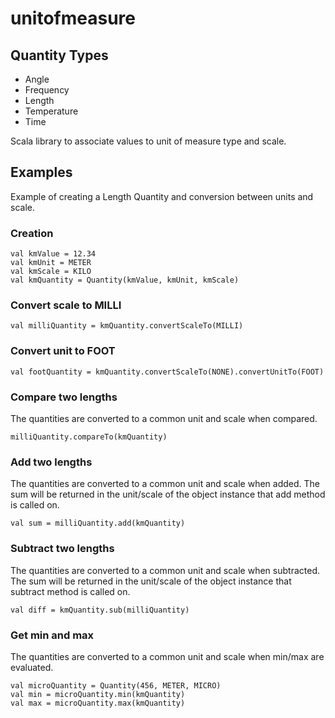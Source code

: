 unitofmeasure
=============

Quantity Types
--------------
* Angle
* Frequency
* Length
* Temperature
* Time

Scala library to associate values to unit of measure type and scale.

Examples
---------------

Example of creating a Length Quantity and conversion between units and scale.

### Creation

    val kmValue = 12.34
    val kmUnit = METER
    val kmScale = KILO
    val kmQuantity = Quantity(kmValue, kmUnit, kmScale)

### Convert scale to MILLI

    val milliQuantity = kmQuantity.convertScaleTo(MILLI)

### Convert unit to FOOT

    val footQuantity = kmQuantity.convertScaleTo(NONE).convertUnitTo(FOOT)

### Compare two lengths

The quantities are converted to a common unit and scale when compared.

    milliQuantity.compareTo(kmQuantity)

### Add two lengths

The quantities are converted to a common unit and scale when added. The sum will
be returned in the unit/scale of the object instance that add method is called on.

    val sum = milliQuantity.add(kmQuantity)

### Subtract two lengths

The quantities are converted to a common unit and scale when subtracted. The sum will
be returned in the unit/scale of the object instance that subtract method is called on.

    val diff = kmQuantity.sub(milliQuantity)

### Get min and max

The quantities are converted to a common unit and scale when min/max are evaluated.

    val microQuantity = Quantity(456, METER, MICRO)
    val min = microQuantity.min(kmQuantity)
    val max = microQuantity.max(kmQuantity)
